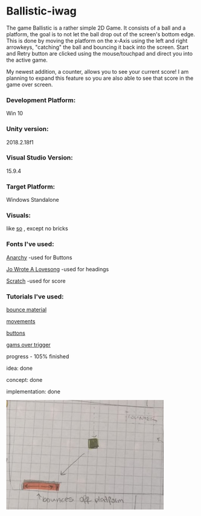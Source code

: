 # Ballistic-iwag

The game Ballistic is a rather simple 2D Game. It consists of a ball and a platform, the goal is to not let the ball drop out of the screen's bottom edge. This is done by moving the platform on the x-Axis using the left and right arrowkeys, "catching" the ball and bouncing it back into the screen. Start and Retry button are clicked using the mouse/touchpad and direct you into the active game. 

My newest addition, a counter, allows you to see your current score! I am planning to expand this feature so you are also able to see that score in the game over screen.

### Development Platform:

Win 10

### Unity version:

2018.2.18f1

### Visual Studio Version: 

15.9.4

### Target Platform:

Windows Standalone

### Visuals: 

like [so](https://www.cse.iitb.ac.in/~shrey/img/02.png) , except no bricks

### Fonts I've used:

[Anarchy](https://www.dafont.com/anarchy.font) 
-used for Buttons

[Jo Wrote A Lovesong](https://www.dafont.com/jo-wrote-a-lovesong.font) 
-used for headings

[Scratch](https://fontmeme.com/fonts/scratch-font-font/) 
-used for score

### Tutorials I've used:

[bounce material](https://unity3d.com/de/learn/tutorials/topics/physics/bouncing-ball) 

[movements](https://www.youtube.com/watch?v=Emyx-54Oim4&t=213s) 

[buttons](https://www.youtube.com/watch?v=WaDUUIo4iSw) 

[gams over trigger](https://www.youtube.com/watch?v=izl5VUm2Frk) 

progress - 105% finished

idea: done 

concept: done

implementation: done

<div>
<img src="./Screenshots/screenshot_screen2.jpeg">
</div>
